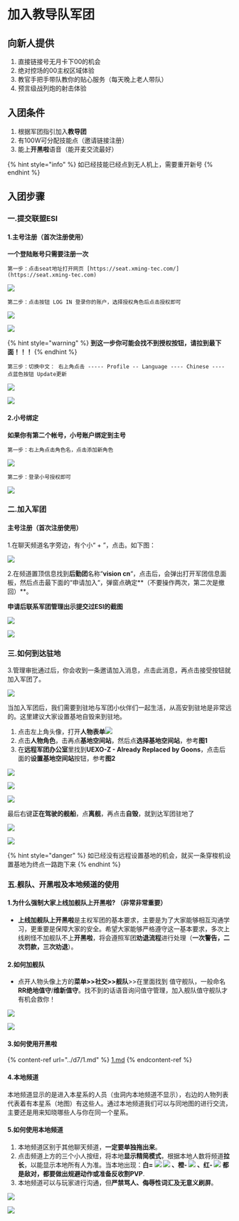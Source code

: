 # 加入教导队军团

## 向新人提供

1. 直接链接号无月卡下00的机会 
2. 绝对控场的00主权区域体验 
3. 教官手把手带队教你的贴心服务（每天晚上老人带队）
4. 预言级战列炮的射击体验

## 入团条件

1. 根据军团指引加入**教导团**
2. 有100W可分配技能点（邀请链接注册）
3. 能上**开黑啦**语音（能开麦交流最好）

{% hint style="info" %}
如已经技能已经点到无人机上，需要重开新号
{% endhint %}

## 入团步骤

### 一.提交联盟ESI 

#### 1.主号注册（首次注册使用）

**一个登陆账号只需要注册一次**

    第一步：点击seat地址打开网页 [https://seat.xming-tec.com/](https://seat.xming-tec.com)

![](<../.gitbook/assets/0 (6).png>)

    第二步：点击按钮 LOG IN 登录你的账户，选择授权角色后点击授权即可

![](../.gitbook/assets/QQ图片20210727164613.png)

![](<../.gitbook/assets/0 (5) (1).png>)

{% hint style="warning" %}
**到这一步你可能会找不到授权按钮，请拉到最下面！！！**
{% endhint %}

    第三步：切换中文： 右上角点击 ----- Profile -- Language ---- Chinese ---- 点蓝色按钮 Update更新

![](../.gitbook/assets/QQ截图20210727164803.png)

![](../.gitbook/assets/QQ图片20210727165007.png)

#### 2.小号绑定

**如果你有第二个帐号，小号账户绑定到主号**

    第一步：右上角点击角色名，点击添加新角色

![](../.gitbook/assets/QQ截图20210727165326.png)

    第二步：登录小号授权即可

![](<../.gitbook/assets/0 (3) (1).png>)

### 二.加入军团

#### 主号注册（首次注册使用）

1.在聊天频道名字旁边，有个小“ + ”，点击。如下图：

![](../.gitbook/assets/20210714120632.png)

2.在频道置顶信息找到**后勤团**名称“**vision cn**“，点击后，会弹出打开军团信息面板，然后点击最下面的“申请加入“，弹窗点确定**（不要操作两次，第二次是撤回）**。

**申请后联系军团管理出示提交过ESI的截图**

![](../.gitbook/assets/QQ图片20210830212650.png)

![](../.gitbook/assets/QQ图片20210830213118.png)

### 三.如何到达驻地

3.管理审批通过后，你会收到一条邀请加入消息，点击此消息，再点击接受按钮就加入军团了。

![](../.gitbook/assets/QQ截图20210714145100.png)

当加入军团后，我们需要到驻地与军团小伙伴们一起生活，从高安到驻地是非常远的。这里建议大家设置基地自毁来到驻地。

1. 点击左上角头像，打开**人物表单**![](../.gitbook/assets/QQ截图20210714155505.png) 
2. 点击**人物角色**，击再点**基地空间站**，然后点**选择基地空间站**，参考**图1**
3. 在**远程军团办公室**里找到**UEXO-Z - Already Replaced by Goons**，点击后面的**设置基地空间站**按钮，参考**图2**

![](../.gitbook/assets/QQ图片20210915193218.png)

![](../.gitbook/assets/QQ图片20210915193603.png)

![](../.gitbook/assets/QQ图片20211016212620.png)

最后右键**正在驾驶的舰船**，点**离舰**，再点击**自毁**，就到达军团驻地了

![](../.gitbook/assets/QQ截图20210717151848.png)

![](../.gitbook/assets/QQ图片20210915194048.png)

{% hint style="danger" %}
如已经没有远程设置基地的机会，就买一条穿梭机设置基地为终点一路跑下来
{% endhint %}

### 五.舰队、开黑啦及本地频道的使用

#### 1.为什么强制大家上线加舰队上开黑啦? （非常非常重要）

* **上线加舰队上开黑啦**是主权军团的基本要求，主要是为了大家能够相互沟通学习，更重要是保障大家的安全。希望大家能够严格遵守这一基本要求，多次上线刷怪不加舰队不上**开黑啦**，将会遵照军团**劝退流程**进行处理（**一次警告，二次罚款，三次劝退**）。

#### 2.如何加舰队

* 点开人物头像上方的**菜单>>社交>>舰队**>>在里面找到 值守舰队，一般命名**RR绝地值守**/**维新值守**。找不到的话语音询问值守管理，加入舰队值守舰队才有机会救你！

![](<../.gitbook/assets/0 (11).png>)

![](../.gitbook/assets/QQ图片20210912123301.png)

#### 3.如何使用开黑啦

{% content-ref url="../d7/1.md" %}
[1.md](../d7/1.md)
{% endcontent-ref %}

#### 4.本地频道

本地频道显示的是进入本星系的人员（虫洞内本地频道不显示），右边的人物列表代表着有本星系（地图）有这些人。通过本地频道我们可以与同地图的进行交流，主要还是用来知晓哪些人与你在同一个星系。

#### **5.如何使用本地频道**

1. 本地频道区别于其他聊天频道，**一定要单独拖出来**。
2. 点击频道上方的三个小人按纽，将本地**显示精简模式**，根据本地人数将频道**拉长**，以能显示本地所有人为准。当本地出现：**白= **![](../.gitbook/assets/QQ截图20210717172036.png)** **![](../.gitbook/assets/QQ截图20210717171725.png) **、橙- **![](../.gitbook/assets/QQ截图20210717171826.png) **、红- **![](../.gitbook/assets/QQ截图20210717171915.png) 都是**敌对**，都要做出**规避动作**或准备**反收割PVP**.
3. 本地频道可以与玩家进行沟通，但**严禁骂人、侮辱性词汇及无意义刷屏**。

![](../.gitbook/assets/QQ截图20210717170908.png)

![](../.gitbook/assets/QQ截图20210717171227.png)
